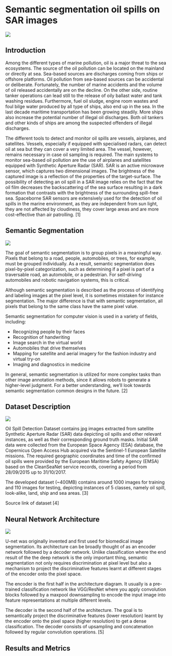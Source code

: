 <h1>Semantic segmentation oil spills on SAR images</h1>
<img src='https://thehill.com/wp-content/uploads/sites/2/2023/11/AP23325662807033-e1700598430446.jpg'>
<h2>Introduction</h2>
<p>Among the different types of marine pollution, oil is a major threat to the sea ecosystems. The source of the oil pollution can be located on the mainland or directly at sea. Sea-based sources are discharges coming from ships or offshore platforms. Oil pollution from sea-based sources can be accidental or deliberate. Fortunately, the number of marine accidents and the volume of oil released accidentally are on the decline. On the other side, routine tanker operations can lead still to the release of oily ballast water and tank washing residues. Furthermore, fuel oil sludge, engine room wastes and foul bilge water produced by all type of ships, also end up in the sea. In the last decade maritime transportation has been growing steadily. More ships also increase the potential number of illegal oil discharges. Both oil tankers and other kinds of ships are among the suspected offenders of illegal discharges.</p>
<p>The different tools to detect and monitor oil spills are vessels, airplanes, and satellites. Vessels, especially if equipped with specialised radars, can detect oil at sea but they can cover a very limited area. The vessel, however, remains necessary in case oil sampling is required. The main systems to monitor sea-based oil pollution are the use of airplanes and satellites equipped with Synthetic Aperture Radar (SAR). SAR is an active microwave sensor, which captures two dimensional images. The brightness of the captured image is a reflection of the properties of the target-surface. The possibility of detecting an oil spill in a SAR image relies on the fact that the oil film decreases the backscattering of the sea surface resulting in a dark formation that contrasts with the brightness of the surrounding spill-free sea. Spaceborne SAR sensors are extensively used for the detection of oil spills in the marine environment, as they are independent from sun light, they are not affected by cloudiness, they cover large areas and are more cost-effective than air patrolling. [<a src=https://doi.org/10.3390/s8106642>1</a>]</p>
<h2>Semantic Segmentation</h2>
<image src='https://www.ayadata.ai/wp-content/uploads/2023/04/semantic-segmentation-1.jpg'>
<p>The goal of semantic segmentation is to group pixels in a meaningful way. Pixels that belong to a road, people, automobiles, or trees, for example, must be grouped individually. As a result, semantic segmentation does pixel-by-pixel categorization, such as determining if a pixel is part of a traversable road, an automobile, or a pedestrian. For self-driving automobiles and robotic navigation systems, this is critical.</p>
<p>Although semantic segmentation is described as the process of identifying and labeling images at the pixel level, it is sometimes mistaken for instance segmentation. The major difference is that with semantic segmentation, all pixels that belong to the same class have the same pixel value.</p>
<p>Semantic segmentation for computer vision is used in a variety of fields, including:</p>
<ul><li>Recognizing people by their faces</li>
<li>Recognition of handwriting</li>
<li>Image search in the virtual world</li>
<li>Automobiles that drive themselves</li>
<li>Mapping for satellite and aerial imagery for the fashion industry and virtual try-on</li>
<li>Imaging and diagnostics in medicine</li></ul>
<p>In general, semantic segmentation is utilized for more complex tasks than other image annotation methods, since it allows robots to generate a higher-level judgment. For a better understanding, we’ll look towards semantic segmentation common designs in the future. [<a src='https://towardsai.net/p/l/machine-learning-7'>2</a>]</p>
<h2>Dataset Description</h2>
<image src='https://m4d.iti.gr/wp-content/uploads/2021/01/article-jan21-2048x798.jpg'>
<p>Oil Spill Detection Dataset contains jpg images extracted from satellite Synthetic Aperture Radar (SAR) data depicting oil spills and other relevant instances, as well as their corresponding ground truth masks. Initial SAR data were collected from the European Space Agency (ESA) database, the Copernicus Open Access Hub acquired via the Sentinel-1 European Satellite missions. The required geographic coordinates and time of the confirmed oil spills were provided by the European Maritime Safety Agency (EMSA) based on the CleanSeaNet service records, covering a period from 28/09/2015 up to 31/10/2017.

The developed dataset (~400MB) contains around 1000 images for training and 110 images for testing, depicting instances of 5 classes, namely oil spill, look-alike, land, ship and sea areas. [<a src=https://m4d.iti.gr/oil-spill-detection-dataset/>3</a>]</p>
<a src=https://www.kaggle.com/datasets/nabilsherif/oil-spill/data>Source link of dataset</a> [4]
<h2>Neural Network Architecture</h2>
<image src='https://developers.arcgis.com/python/guide/images/unet.png'>
<p>U-net was originally invented and first used for biomedical image segmentation. Its architecture can be broadly thought of as an encoder network followed by a decoder network. Unlike classification where the end result of the the deep network is the only important thing, semantic segmentation not only requires discrimination at pixel level but also a mechanism to project the discriminative features learnt at different stages of the encoder onto the pixel space.</p>

<p>The encoder is the first half in the architecture diagram. It usually is a pre-trained classification network like VGG/ResNet where you apply convolution blocks followed by a maxpool downsampling to encode the input image into feature representations at multiple different levels.</p>

<p>The decoder is the second half of the architecture. The goal is to semantically project the discriminative features (lower resolution) learnt by the encoder onto the pixel space (higher resolution) to get a dense classification. The decoder consists of upsampling and concatenation followed by regular convolution operations. [<a src='https://developers.arcgis.com/python/guide/how-unet-works/'>5</a>]</p>
<h2>Results and Metrics</h2>
